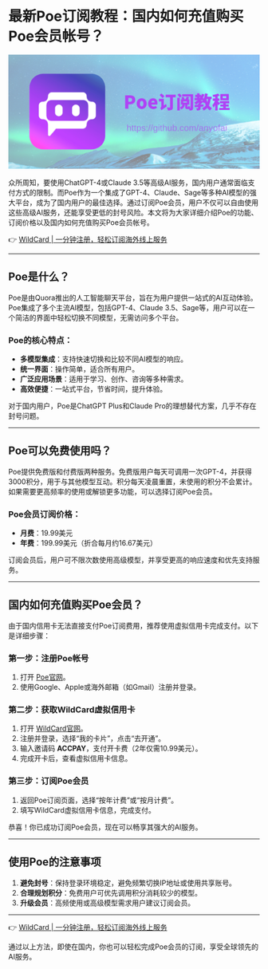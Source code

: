 # 最新Poe订阅教程：国内如何充值购买Poe会员帐号？

![Poe订阅，Poe充值，Poe购买](https://raw.githubusercontent.com/anyofai/poe/refs/heads/main/image/Poe%E8%AE%A2%E9%98%85.png)

众所周知，要使用ChatGPT-4或Claude 3.5等高级AI服务，国内用户通常面临支付方式的限制。而Poe作为一个集成了GPT-4、Claude、Sage等多种AI模型的强大平台，成为了国内用户的最佳选择。通过订阅Poe会员，用户不仅可以自由使用这些高级AI服务，还能享受更低的封号风险。本文将为大家详细介绍Poe的功能、订阅价格以及国内如何充值购买Poe会员帐号。

👉 [WildCard | 一分钟注册，轻松订阅海外线上服务](https://bit.ly/bewildcard)

---

## Poe是什么？

Poe是由Quora推出的人工智能聊天平台，旨在为用户提供一站式的AI互动体验。Poe集成了多个主流AI模型，包括GPT-4、Claude 3.5、Sage等，用户可以在一个简洁的界面中轻松切换不同模型，无需访问多个平台。

### Poe的核心特点：
- **多模型集成**：支持快速切换和比较不同AI模型的响应。
- **统一界面**：操作简单，适合所有用户。
- **广泛应用场景**：适用于学习、创作、咨询等多种需求。
- **高效便捷**：一站式平台，节省时间，提升体验。

对于国内用户，Poe是ChatGPT Plus和Claude Pro的理想替代方案，几乎不存在封号问题。

---

## Poe可以免费使用吗？

Poe提供免费版和付费版两种服务。免费版用户每天可调用一次GPT-4，并获得3000积分，用于与其他模型互动。积分每天凌晨重置，未使用的积分不会累计。如果需要更高频率的使用或解锁更多功能，可以选择订阅Poe会员。

### Poe会员订阅价格：
- **月费**：19.99美元
- **年费**：199.99美元（折合每月约16.67美元）

订阅会员后，用户可不限次数使用高级模型，并享受更高的响应速度和优先支持服务。

---

## 国内如何充值购买Poe会员？

由于国内信用卡无法直接支付Poe订阅费用，推荐使用虚拟信用卡完成支付。以下是详细步骤：

### 第一步：注册Poe帐号
1. 打开 [Poe官网](https://poe.com)。
2. 使用Google、Apple或海外邮箱（如Gmail）注册并登录。

### 第二步：获取WildCard虚拟信用卡
1. 打开 [WildCard官网](https://bit.ly/bewildcard)。
2. 注册并登录，选择“我的卡片”，点击“去开通”。
3. 输入邀请码 **ACCPAY**，支付开卡费（2年仅需10.99美元）。
4. 完成开卡后，查看虚拟信用卡信息。

### 第三步：订阅Poe会员
1. 返回Poe订阅页面，选择“按年计费”或“按月计费”。
2. 填写WildCard虚拟信用卡信息，完成支付。

恭喜！你已成功订阅Poe会员，现在可以畅享其强大的AI服务。

---

## 使用Poe的注意事项

1. **避免封号**：保持登录环境稳定，避免频繁切换IP地址或使用共享账号。
2. **合理规划积分**：免费用户可优先调用积分消耗较少的模型。
3. **升级会员**：高频使用或高级模型需求用户建议订阅会员。

---

👉 [WildCard | 一分钟注册，轻松订阅海外线上服务](https://bit.ly/bewildcard)

通过以上方法，即使在国内，你也可以轻松完成Poe会员的订阅，享受全球领先的AI服务。
